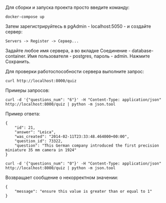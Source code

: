 Для сборки и запуска проекта просто введите команду:
```
docker-compose up
```

Затем зарегистрируйтесь в pgAdmin - localhost:5050 - и создайте сервер:
```
Servers -> Register -> Сервер...
```
Задайте любое имя сервера, а во вкладке Соединение - database-container.
Имя пользователя - postgres, пароль - admin.
Нажмите Сохранить.

Для проверки работоспособности сервера выполните запрос:
```
curl http://localhost:8000/quiz
```

Примеры запросов:
```
curl -d '{"questions_num": "6"}' -H "Content-Type: application/json" http://localhost:8000/quiz | python -m json.tool
```
Пример ответа:
```
{
    "id": 21,
    "answer": "Leica",
    "was_created": "2014-02-11T23:33:48.464000+00:00",
    "question_id": 73322,
    "question": "This German company introduced the first precision miniature 35 mm camera in 1924"
}
```
```
curl -d '{"questions_num": "0"}' -H "Content-Type: application/json" http://localhost:8000/quiz | python -m json.tool
```
Возвращает сообщение о некорректном значении:
```
{
    "message": "ensure this value is greater than or equal to 1"
}
```